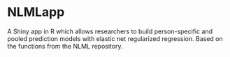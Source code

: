 # NLMLapp
A Shiny app in R which allows researchers to build person-specific and pooled prediction models with elastic net regularized regression. Based on the functions from the NLML repository.
